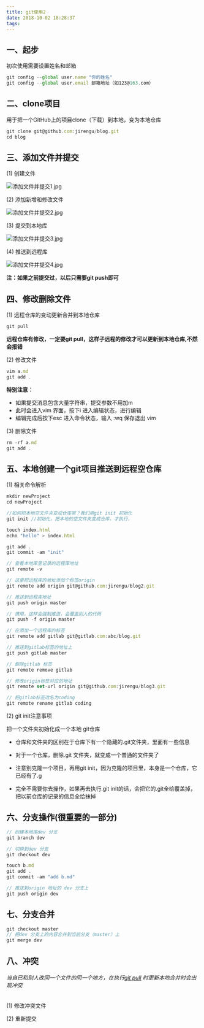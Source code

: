 ```yaml
---
title: git使用2
date: 2018-10-02 18:28:37
tags:
---
```


## 一、起步

初次使用需要设置姓名和邮箱

```javascript
git config --global user.name "你的姓名"
git config --global user.email 邮箱地址（如123@163.com）
```



## 二、clone项目

用于把一个GitHub上的项目clone（下载）到本地，变为本地仓库

```javascript
git clone git@github.com:jirengu/blog.git
cd blog
```



## 三、添加文件并提交

(1)  创建文件

![添加文件并提交1.jpg](https://upload-images.jianshu.io/upload_images/14339384-81b25ac7b0cd1e77.jpg?imageMogr2/auto-orient/strip%7CimageView2/2/w/1240)



(2)  添加新增和修改文件

![添加文件并提交2.jpg](https://upload-images.jianshu.io/upload_images/14339384-1252dd98333c031a.jpg?imageMogr2/auto-orient/strip%7CimageView2/2/w/1240)



(3)  提交到本地库

![添加文件并提交3.jpg](https://upload-images.jianshu.io/upload_images/14339384-8d7658adef991691.jpg?imageMogr2/auto-orient/strip%7CimageView2/2/w/1240)



(4)  推送到远程库

![添加文件并提交4.jpg](https://upload-images.jianshu.io/upload_images/14339384-ceb545cf25896176.jpg?imageMogr2/auto-orient/strip%7CimageView2/2/w/1240)

**注：如果之前提交过，以后只需要git push即可**



## 四、修改删除文件

(1)  远程仓库的变动更新合并到本地仓库

```javascript
git pull
```

**远程仓库有修改，一定要git pull，这样子远程的修改才可以更新到本地仓库,不然会报错**



(2)  修改文件

```javascript
vim a.md
git add .
```

**特别注意：**

-  如果提交消息包含大量字符串，提交参数不用加m
- 此时会进入vim 界面，按下i 进入编辑状态，进行编辑
- 编辑完成后按下esc 进入命令状态，输入 :wq 保存退出 vim



(3)  删除文件

```javascript
rm -rf a.md
git add .
```



## 五、本地创建一个git项目推送到远程空仓库

(1)  相关命令解析

```javascript
mkdir newProject
cd newProject

//如何把本地空文件夹变成仓库呢？我们用git init 初始化
git init //初始化，把本地的空文件夹变成仓库，才执行，

touch index.html
echo "hello" > index.html

git add .
git commit -am "init"

// 查看本地库里记录的远程库地址
git remote -v

// 这里把远程库的地址添加个标签origin
git remote add origin git@github.com:jirengu/blog2.git

// 推送到远程库地址
git push origin master

// 慎用，这样会强制推送，会覆盖别人的代码
git push -f origin master

// 在添加一个远程库的标签
git remote add gitlab git@gitlab.com:abc/blog.git

// 推送到gitlab标签的地址上
git push gitlab master

// 删除gitlab 标签
git remote remove gitlab

// 修改origin标签对应的地址
git remote set-url origin git@github.com:jirengu/blog3.git

// 把gitlab标签改名为coding
git remote rename gitlab coding

```



(2)  git init注意事项

把一个文件夹初始化成一个本地 git仓库

- 仓库和文件夹的区别在于仓库下有一个隐藏的.git文件夹，里面有一些信息

- 对于一个仓库，删除.git 文件夹，就变成一个普通的文件夹了

- 注意别克隆一个项目，再用git init，因为克隆的项目里，本身是一个仓库，它已经有了.g

- 完全不需要你去操作，如果再去执行.git init的话，会把它的.git全给覆盖掉，把以前仓库的记录的信息全给抹掉 


## 六、分支操作(很重要的一部分)

```javascript
// 创建本地库dev 分支
git branch dev

// 切换到dev 分支
git checkout dev

touch b.md
git add .
git commit -am "add b.md"

// 推送到origin 地址的 dev 分支上
git push origin dev 
```



## 七、分支合并

```javascript
git checkout master
// 把dev 分支上的内容合并到当前分支（master）上
git merge dev
```



## 八、冲突

###### 当自已和别人改同一个文件的同一个地方，在执行<u>git pull</u> 时更新本地合并时会出现冲突

(1)  修改冲突文件

(2)  重新提交